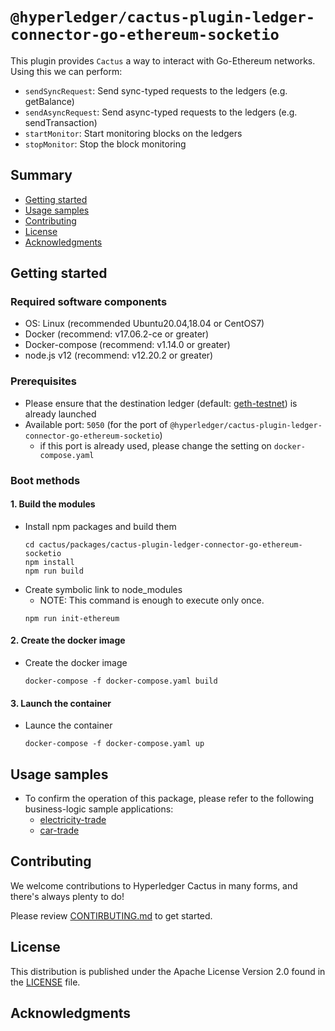 <!--
 Copyright 2021 Hyperledger Cactus Contributors
 SPDX-License-Identifier: Apache-2.0
 
 README.md
-->
# `@hyperledger/cactus-plugin-ledger-connector-go-ethereum-socketio`

This plugin provides `Cactus` a way to interact with Go-Ethereum networks. Using this we can perform:
- `sendSyncRequest`: Send sync-typed requests to the ledgers (e.g. getBalance)
- `sendAsyncRequest`: Send async-typed requests to the ledgers (e.g. sendTransaction)
- `startMonitor`: Start monitoring blocks on the ledgers
- `stopMonitor`: Stop the block monitoring

## Summary
- [Getting started](#getting-started)
- [Usage samples](#usage-samples)
- [Contributing](#contributing)
- [License](#license)
- [Acknowledgments](#acknowledgments)

## Getting started

### Required software components
- OS: Linux (recommended Ubuntu20.04,18.04 or CentOS7)
- Docker (recommend: v17.06.2-ce or greater)
- Docker-compose (recommend: v1.14.0 or greater)
- node.js v12 (recommend: v12.20.2 or greater)

### Prerequisites
- Please ensure that the destination ledger (default: [geth-testnet](../../tools/docker/geth-testnet)) is already launched
- Available port: `5050` (for the port of `@hyperledger/cactus-plugin-ledger-connector-go-ethereum-socketio`)
  - if this port is already used, please change the setting on `docker-compose.yaml`

### Boot methods

#### 1. Build the modules
- Install npm packages and build them
	```
	cd cactus/packages/cactus-plugin-ledger-connector-go-ethereum-socketio
	npm install
	npm run build
	```
- Create symbolic link to node_modules
	- NOTE: This command is enough to execute only once.
	```
	npm run init-ethereum
	```

#### 2. Create the docker image
- Create the docker image
	```
	docker-compose -f docker-compose.yaml build
	```

#### 3. Launch the container
- Launce the container
	```
	docker-compose -f docker-compose.yaml up
	```

## Usage samples
- To confirm the operation of this package, please refer to the following business-logic sample applications:
	- [electricity-trade](../../examples/electricity-trade)
	- [car-trade](../../examples/cartrade)

## Contributing

We welcome contributions to Hyperledger Cactus in many forms, and there's always plenty to do!

Please review [CONTIRBUTING.md](../../CONTRIBUTING.md) to get started.

## License

This distribution is published under the Apache License Version 2.0 found in the [LICENSE](../../LICENSE) file.

## Acknowledgments 